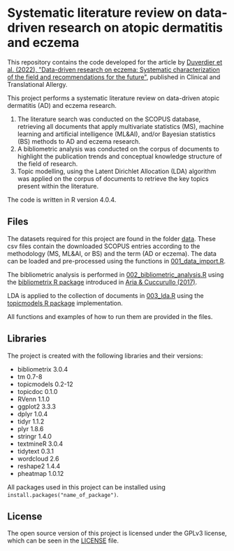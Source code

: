 # Systematic literature review on data-driven research on atopic dermatitis and eczema
 
This repository contains the code developed for the article by [Duverdier et al. (2022), "Data-driven research on eczema: Systematic characterization of the field and recommendations for the future"](https://doi.org/10.1002/clt2.12170), published in Clinical and Translational Allergy. 
 
This project performs a systematic literature review on data-driven atopic dermatitis (AD) and eczema research. 
1. The literature search was conducted on the SCOPUS database, retrieving all documents that apply multivariate statistics (MS), machine learning and artificial intelligence (ML&AI), and/or Bayesian statistics (BS) methods to AD and eczema research. 
2. A bibliometric analysis was conducted on the corpus of documents to highlight the publication trends and conceptual knowledge structure of the field of research. 
3. Topic modelling, using the Latent Dirichlet Allocation (LDA) algorithm was applied on the corpus of documents to retrieve the key topics present within the literature.


The code is written in R version 4.0.4.


## Files
The datasets required for this project are found in the folder [data](data). These csv files contain the downloaded SCOPUS entries according to the methodology (MS, ML&AI, or BS) and the term (AD or eczema). The data can be loaded and pre-processed using the functions in [001_data_import.R](001_data_import.R).

The bibliometric analysis is performed in [002_bibliometric_analysis.R](002_bibliometric_analysis.R) using the [bibliometrix R package](https://www.bibliometrix.org) introduced in [Aria & Cuccurullo (2017)](https://doi.org/10.1016/j.joi.2017.08.007).

LDA is applied to the collection of documents in [003_lda.R](003_lda.R) using the [topicmodels R package](https://cran.r-project.org/web/packages/topicmodels/index.html) implementation. 

All functions and examples of how to run them are provided in the files.
	
## Libraries
The project is created with the following libraries and their versions:
* bibliometrix 3.0.4
* tm 0.7-8
* topicmodels 0.2-12
* topicdoc 0.1.0
* RVenn 1.1.0
* ggplot2 3.3.3
* dplyr 1.0.4
* tidyr 1.1.2
* plyr 1.8.6
* stringr 1.4.0
* textmineR 3.0.4
* tidytext 0.3.1
* wordcloud 2.6
* reshape2 1.4.4
* pheatmap 1.0.12

All packages used in this project can be installed using `install.packages("name_of_package")`.


## License
The open source version of this project is licensed under the GPLv3 license, which can be seen in the [LICENSE](license.md) file.
